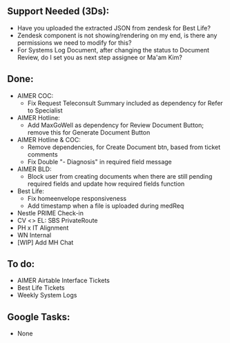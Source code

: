 ## Support Needed (3Ds):
  - Have you uploaded the extracted JSON from zendesk for Best Life?
  - Zendesk component is not showing/rendering on my end, is there any permissions we need to modify for this?
  - For Systems Log Document, after changing the status to Document Review, do I set you as next step assignee or Ma'am Kim?
## Done:
  - AIMER COC:
    - Fix Request Teleconsult Summary included as dependency for Refer to Specialist
  - AIMER Hotline:
    - Add MaxGoWell as dependency for Review Document Button; remove this for Generate Document Button
  - AIMER Hotline & COC:
    - Remove dependencies, for Create Document btn, based from ticket comments
    - Fix Double "- Diagnosis" in required field message
  - AIMER BLD:
    - Block user from creating documents when there are still pending required fields and update how required fields function
  - Best Life:
    - Fix homeenvelope responsiveness
    - Add timestamp when a file is uploaded during medReq
  - Nestle PRIME Check-in
  - CV <> EL: SBS PrivateRoute
  - PH x IT Alignment
  - WN Internal
  - [WIP] Add MH Chat
## To do:
  - AIMER Airtable Interface Tickets
  - Best Life Tickets
  - Weekly System Logs
## Google Tasks:
  - None